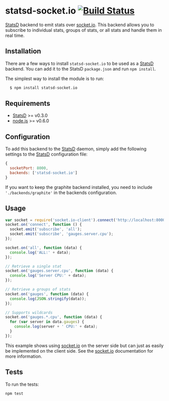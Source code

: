 # statsd-socket.io [![Build Status](https://secure.travis-ci.org/Chatham/statsd-socket.io.png?branch=master)](http://travis-ci.org/Chatham/statsd-socket.io)

[StatsD](https://github.com/etsy/statsd) backend to emit stats over [socket.io](http://socket.io/). This backend allows you to subscribe to individual stats, groups of stats, or all stats and handle them in real time.

## Installation
There are a few ways to install `statsd-socket.io` to be used as a [StatsD](https://github.com/etsy/statsd) backend. You can add it to the StatsD `package.json` and run `npm install`.

The simplest way to install the module is to run:

```bash
  $ npm install statsd-socket.io
```
## Requirements
* [StatsD](https://github.com/etsy/statsd) >= v0.3.0
* [node.js](http://nodejs.org/) >= v0.6.0

## Configuration
To add this backend to the [StatsD](https://github.com/etsy/statsd) daemon, simply add the following settings to the [StatsD](https://github.com/etsy/statsd) configuration file:
```js
{
  socketPort: 8000,
  backends: ['statsd-socket.io']
}
```
If you want to keep the graphite backend installed, you need to include `'./backends/graphite'` in the backends configuration.

## Usage
```js
var socket = require('socket.io-client').connect('http://localhost:8000');
socket.on('connect', function () {
  socket.emit('subscribe', 'all');
  socket.emit('subscribe', 'gauges.server.cpu');
});

socket.on('all', function (data) {
  console.log('ALL:' + data);
});

// Retrieve a single stat
socket.on('gauges.server.cpu', function (data) {
  console.log('Server CPU:' + data);
});

// Retrieve a groups of stats
socket.on('gauges', function (data) {
  console.log(JSON.stringify(data));
});

// Supports wildcards
socket.on('gauges.*.cpu', function (data) {
  for (var server in data.gauges) {
    console.log(server + ' CPU:' + data);
  }
});
```
This example shows using [socket.io](http://socket.io/) on the server side but can just as easily be implemented on the client side. See the [socket.io](http://socket.io/) documentation for more information.

## Tests
To run the tests:
```js
npm test
```
